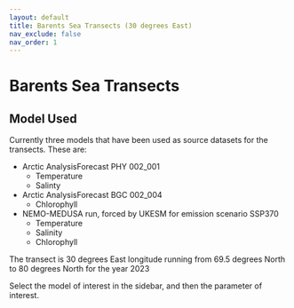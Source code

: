 ```yaml
---
layout: default
title: Barents Sea Transects (30 degrees East)
nav_exclude: false
nav_order: 1
---
```


# Barents Sea Transects

## Model Used

Currently three models that have been used as source datasets for the transects. These are:

- Arctic AnalysisForecast PHY 002_001
  - Temperature
  - Salinty
- Arctic AnalysisForecast BGC 002_004
  - Chlorophyll
- NEMO-MEDUSA run, forced by UKESM for emission scenario SSP370 
  - Temperature
  - Salinity
  - Chlorophyll

The transect is 30 degrees East longitude running from 69.5 degrees North to 80 degrees North for the year 2023

Select the model of interest in the sidebar, and then the parameter of interest.